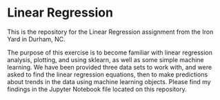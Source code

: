 # Linear Regression

This is the repository for the Linear Regression assignment from the Iron Yard in Durham, NC.

The purpose of this exercise is to become familiar with linear regression analysis, plotting, and using sklearn, as well as some simple machine learning.
We have been provided three data sets to work with, and were asked to find the linear regression equations, then to make predictions about trends in the data using machine learning objects. Please find my findings in the Jupyter Notebook file located on this repository.
